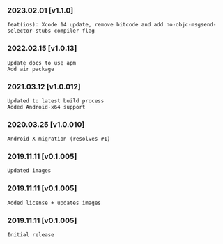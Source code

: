 

### 2023.02.01 [v1.1.0]

```
feat(ios): Xcode 14 update, remove bitcode and add no-objc-msgsend-selector-stubs compiler flag
```


### 2022.02.15 [v1.0.13]

```
Update docs to use apm
Add air package
```


### 2021.03.12 [v1.0.012]

```
Updated to latest build process  
Added Android-x64 support
```


### 2020.03.25 [v1.0.010]

```
Android X migration (resolves #1)
```


### 2019.11.11 [v0.1.005]

```
Updated images
```


### 2019.11.11 [v0.1.005]

```
Added license + updates images
```


### 2019.11.11 [v0.1.005]

```
Initial release
```
